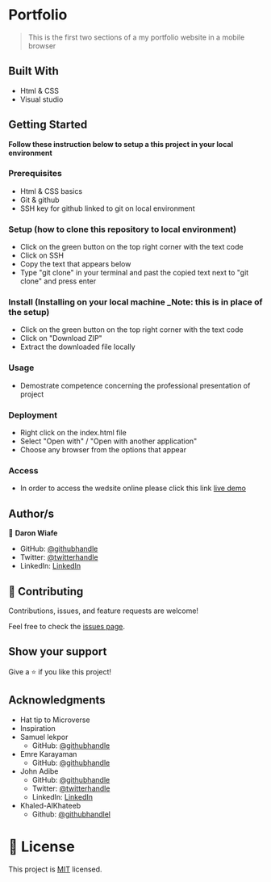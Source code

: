 # Portfolio

> This is the first two sections of a my portfolio website in a mobile browser

## Built With

- Html & CSS
- Visual studio

## Getting Started

**Follow these instruction below to setup a this project in your local environment**

### Prerequisites

- Html & CSS basics
- Git & github
- SSH key for github linked to git on local environment

### Setup (how to clone this repository to local environment)

- Click on the green button on the top right corner with the text code
- Click on SSH
- Copy the text that appears below 
- Type "git clone" in your terminal and past the copied text next to "git clone" and press enter

### Install (Installing on your local machine _Note: this is in place of the setup)

- Click on the green button on the top right corner with the text code
- Click on "Download ZIP"
- Extract the downloaded file locally

### Usage

- Demostrate competence concerning the professional presentation of project

### Deployment
- Right click on the index.html file
- Select "Open with" / "Open with another application"
- Choose any browser from the options that appear

### Access
- In order to access the wedsite online please click this link [live demo](https://daron976.github.io/portfolio/) 

## Author/s

👤 **Daron Wiafe**

- GitHub: [@githubhandle](https://github.com/Daron976)
- Twitter: [@twitterhandle](https://twitter.com/WiafeDaron)
- LinkedIn: [LinkedIn](https://www.linkedin.com/in/daron-wiafe-1b88141a6/)

## 🤝 Contributing

Contributions, issues, and feature requests are welcome!

Feel free to check the [issues page](https://github.com/Daron976/Hello-world/issues). 

## Show your support

Give a ⭐️ if you like this project!

## Acknowledgments

- Hat tip to Microverse 
- Inspiration
- Samuel lekpor 
    - GitHub: [@githubhandle](https://github.com/Samuellekpor)
- Emre Karayaman
    - GitHub: [@githubhandle](https://github.com/karayamanemre)
- John Adibe
    - GitHub: [@githubhandle](https://github.com/Johnadibe)
    - Twitter: [@twitterhandle](https://twitter.com/JohnAdibe2/)
    - LinkedIn: [LinkedIn](https://www.linkedin.com/in/john-adibe-400b36166/)
- Khaled-AlKhateeb
    - Github: [@githubhandlel](https://github.com/Khaled-AlKhateeb)
    
# 📝 License

This project is [MIT](./LICENSE) licensed.
